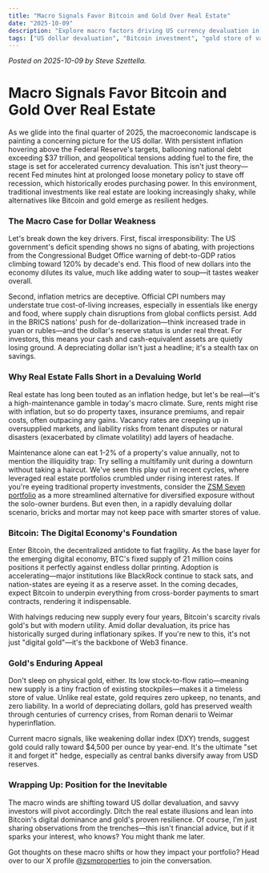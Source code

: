 ```yaml
---
title: "Macro Signals Favor Bitcoin and Gold Over Real Estate"
date: "2025-10-09"
description: "Explore macro factors driving US currency devaluation in 2025, including inflation and fiscal policies. Discover why Bitcoin and gold serve as superior stores of value compared to real estate investments amid rising risks and depreciation."
tags: ["US dollar devaluation", "Bitcoin investment", "gold store of value", "real estate risks", "macro economics", "inflation 2025"]
---
```


*Posted on 2025-10-09 by Steve Szettella.*
# Macro Signals Favor Bitcoin and Gold Over Real Estate

As we glide into the final quarter of 2025, the macroeconomic landscape is painting a concerning picture for the US dollar. With persistent inflation hovering above the Federal Reserve's targets, ballooning national debt exceeding $37 trillion, and geopolitical tensions adding fuel to the fire, the stage is set for accelerated currency devaluation. This isn't just theory—recent Fed minutes hint at prolonged loose monetary policy to stave off recession, which historically erodes purchasing power. In this environment, traditional investments like real estate are looking increasingly shaky, while alternatives like Bitcoin and gold emerge as resilient hedges.

### The Macro Case for Dollar Weakness
Let's break down the key drivers. First, fiscal irresponsibility: The US government's deficit spending shows no signs of abating, with projections from the Congressional Budget Office warning of debt-to-GDP ratios climbing toward 120% by decade's end. This flood of new dollars into the economy dilutes its value, much like adding water to soup—it tastes weaker overall.

Second, inflation metrics are deceptive. Official CPI numbers may understate true cost-of-living increases, especially in essentials like energy and food, where supply chain disruptions from global conflicts persist. Add in the BRICS nations' push for de-dollarization—think increased trade in yuan or rubles—and the dollar's reserve status is under real threat. For investors, this means your cash and cash-equivalent assets are quietly losing ground. A depreciating dollar isn't just a headline; it's a stealth tax on savings.

### Why Real Estate Falls Short in a Devaluing World
Real estate has long been touted as an inflation hedge, but let's be real—it's a high-maintenance gamble in today's macro climate. Sure, rents might rise with inflation, but so do property taxes, insurance premiums, and repair costs, often outpacing any gains. Vacancy rates are creeping up in oversupplied markets, and liability risks from tenant disputes or natural disasters (exacerbated by climate volatility) add layers of headache.

Maintenance alone can eat 1-2% of a property's value annually, not to mention the illiquidity trap: Try selling a multifamily unit during a downturn without taking a haircut. We've seen this play out in recent cycles, where leveraged real estate portfolios crumbled under rising interest rates. If you're eyeing traditional property investments, consider the [ZSM Seven portfolio](https://www.zsmproperties.com/zsm_seven_intro.html) as a more streamlined alternative for diversified exposure without the solo-owner burdens. But even then, in a rapidly devaluing dollar scenario, bricks and mortar may not keep pace with smarter stores of value.


### Bitcoin: The Digital Economy's Foundation
Enter Bitcoin, the decentralized antidote to fiat fragility. As the base layer for the emerging digital economy, BTC's fixed supply of 21 million coins positions it perfectly against endless dollar printing. Adoption is accelerating—major institutions like BlackRock continue to stack sats, and nation-states are eyeing it as a reserve asset. In the coming decades, expect Bitcoin to underpin everything from cross-border payments to smart contracts, rendering it indispensable.

With halvings reducing new supply every four years, Bitcoin's scarcity rivals gold's but with modern utility. Amid dollar devaluation, its price has historically surged during inflationary spikes. If you're new to this, it's not just "digital gold"—it's the backbone of Web3 finance.

### Gold's Enduring Appeal
Don't sleep on physical gold, either. Its low stock-to-flow ratio—meaning new supply is a tiny fraction of existing stockpiles—makes it a timeless store of value. Unlike real estate, gold requires zero upkeep, no tenants, and zero liability. In a world of depreciating dollars, gold has preserved wealth through centuries of currency crises, from Roman denarii to Weimar hyperinflation.

Current macro signals, like weakening dollar index (DXY) trends, suggest gold could rally toward $4,500 per ounce by year-end. It's the ultimate "set it and forget it" hedge, especially as central banks diversify away from USD reserves.

### Wrapping Up: Position for the Inevitable
The macro winds are shifting toward US dollar devaluation, and savvy investors will pivot accordingly. Ditch the real estate illusions and lean into Bitcoin's digital dominance and gold's proven resilience. Of course, I'm just sharing observations from the trenches—this isn't financial advice, but if it sparks your interest, who knows? You might thank me later.

Got thoughts on these macro shifts or how they impact your portfolio? Head over to our X profile [@zsmproperties](https://x.com/zsmproperties) to join the conversation.